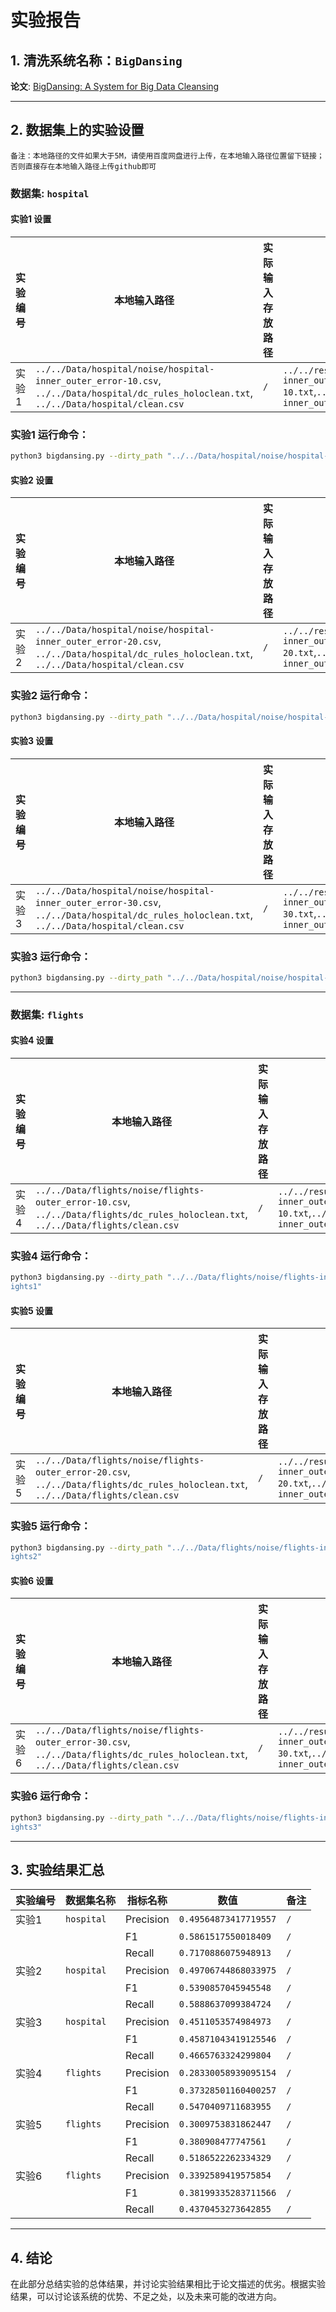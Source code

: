# 实验报告

## 1. 清洗系统名称：`BigDansing`

**论文**: [BigDansing: A System for Big Data Cleansing](https://dl.acm.org/doi/10.1145/2723372.2747646) 

---

## 2. 数据集上的实验设置
`备注：本地路径的文件如果大于5M，请使用百度网盘进行上传，在本地输入路径位置留下链接；否则直接存在本地输入路径上传github即可`

### 数据集: `hospital`
#### 实验1 设置

| 实验编号 | 本地输入路径             | 实际输入存放路径                         | 本地输出路径             | 实际输出存放路径                        | 备注      |
|----------|--------------------------|----------------------------------|--------------------------|----------------------------------|-----------|
| 实验1    | `../../Data/hospital/noise/hospital-inner_outer_error-10.csv`, `../../Data/hospital/dc_rules_holoclean.txt`, `../../Data/hospital/clean.csv`| `/` | `../../results/bigdansing/Exp_result/bigdansing_hospital/all_computed_bigdansing_hospital1-inner_outer_error-10.txt`,`../../results/bigdansing/Repaired_res/bigdansing_hospital/repaired_bigdansing_hospital1-inner_outer_error-10.csv`  | `/`   | `/` |
### 实验1 运行命令：
```bash
python3 bigdansing.py --dirty_path "../../Data/hospital/noise/hospital-inner_outer_error-10.csv" --rule_path "../../Data/hospital/dc_rules_holoclean.txt" --clean_path "../../Data/hospital/clean.csv" --onlyed 0 --perfected 0 --task_name "bigdansing_hospital1"
```

#### 实验2 设置
| 实验编号 | 本地输入路径             | 实际输入存放路径                         | 本地输出路径             | 实际输出存放路径                        | 备注      |
|----------|--------------------------|----------------------------------|--------------------------|----------------------------------|-----------|
| 实验2    | `../../Data/hospital/noise/hospital-inner_outer_error-20.csv`, `../../Data/hospital/dc_rules_holoclean.txt`, `../../Data/hospital/clean.csv`| `/` | `../../results/bigdansing/Exp_result/bigdansing_hospital/all_computed_bigdansing_hospital2-inner_outer_error-20.txt`,`../../results/bigdansing/Repaired_res/bigdansing_hospital/repaired_bigdansing_hospital2-inner_outer_error-20.csv`  | `/`   | `/` |
### 实验2 运行命令：
```bash
python3 bigdansing.py --dirty_path "../../Data/hospital/noise/hospital-inner_outer_error-20.csv" --rule_path "../../Data/hospital/dc_rules_holoclean.txt" --clean_path "../../Data/hospital/clean.csv" --onlyed 0 --perfected 0 --task_name "bigdansing_hospital2"
```

#### 实验3 设置

| 实验编号 | 本地输入路径             | 实际输入存放路径                         | 本地输出路径             | 实际输出存放路径                        | 备注      |
|----------|--------------------------|----------------------------------|--------------------------|----------------------------------|-----------|
| 实验3    | `../../Data/hospital/noise/hospital-inner_outer_error-30.csv`, `../../Data/hospital/dc_rules_holoclean.txt`, `../../Data/hospital/clean.csv`| `/` | `../../results/bigdansing/Exp_result/bigdansing_hospital/all_computed_bigdansing_hospital3-inner_outer_error-30.txt`,`../../results/bigdansing/Repaired_res/bigdansing_hospital/repaired_bigdansing_hospital3-inner_outer_error-30.csv`  | `/`   | `/` |
### 实验3 运行命令：
```bash
python3 bigdansing.py --dirty_path "../../Data/hospital/noise/hospital-inner_outer_error-30.csv" --rule_path "../../Data/hospital/dc_rules_holoclean.txt" --clean_path "../../Data/hospital/clean.csv" --onlyed 0 --perfected 0 --task_name "bigdansing_hospital3"
```
---

### 数据集: `flights`

#### 实验4 设置

| 实验编号 | 本地输入路径             | 实际输入存放路径                         | 本地输出路径             | 实际输出存放路径                        | 备注      |
|----------|--------------------------|----------------------------------|--------------------------|----------------------------------|-----------|
| 实验4    | `../../Data/flights/noise/flights-outer_error-10.csv`, `../../Data/flights/dc_rules_holoclean.txt`, `../../Data/flights/clean.csv`| `/` | `../../results/bigdansing/Exp_result/bigdansing_flights/all_computed_bigdansing_flights1-inner_outer_error-10.txt`,`../../results/bigdansing/Repaired_res/bigdansing_flights/repaired_bigdansing_flights1-inner_outer_error-10.csv`  | `/`   | `/` |
### 实验4 运行命令：
```bash
python3 bigdansing.py --dirty_path "../../Data/flights/noise/flights-inner_outer_error-10.csv" --rule_path "../../Data/flights/dc_rules_holoclean.txt" --clean_path "../../Data/flights/clean.csv" --onlyed 0 --perfected 0 --task_name "bigdansing_fl
ights1"
```

#### 实验5 设置

| 实验编号 | 本地输入路径             | 实际输入存放路径                         | 本地输出路径             | 实际输出存放路径                        | 备注      |
|----------|--------------------------|----------------------------------|--------------------------|----------------------------------|-----------|
| 实验5    | `../../Data/flights/noise/flights-outer_error-20.csv`, `../../Data/flights/dc_rules_holoclean.txt`, `../../Data/flights/clean.csv`| `/` | `../../results/bigdansing/Exp_result/bigdansing_flights/all_computed_bigdansing_flights2-inner_outer_error-20.txt`,`../../results/bigdansing/Repaired_res/bigdansing_flights/repaired_bigdansing_flights2-inner_outer_error-20.csv`  | `/`   | `/` |
### 实验5 运行命令：
```bash
python3 bigdansing.py --dirty_path "../../Data/flights/noise/flights-inner_outer_error-20.csv" --rule_path "../../Data/flights/dc_rules_holoclean.txt" --clean_path "../../Data/flights/clean.csv" --onlyed 0 --perfected 0 --task_name "bigdansing_fl
ights2"
```

#### 实验6 设置

| 实验编号 | 本地输入路径             | 实际输入存放路径                         | 本地输出路径             | 实际输出存放路径                        | 备注      |
|----------|--------------------------|----------------------------------|--------------------------|----------------------------------|-----------|
| 实验6    | `../../Data/flights/noise/flights-outer_error-30.csv`, `../../Data/flights/dc_rules_holoclean.txt`, `../../Data/flights/clean.csv`| `/` | `../../results/bigdansing/Exp_result/bigdansing_flights/all_computed_bigdansing_flights3-inner_outer_error-30.txt`,`../../results/bigdansing/Repaired_res/bigdansing_flights/repaired_bigdansing_flights3-inner_outer_error-30.csv`  | `/`   | `/` |
### 实验6 运行命令：
```bash
python3 bigdansing.py --dirty_path "../../Data/flights/noise/flights-inner_outer_error-30.csv" --rule_path "../../Data/flights/dc_rules_holoclean.txt" --clean_path "../../Data/flights/clean.csv" --onlyed 0 --perfected 0 --task_name "bigdansing_fl
ights3"
```
---

## 3. 实验结果汇总

| 实验编号 | 数据集名称       | 指标名称      | 数值    | 备注      |
|----------|------------------|-----------|-------|-----------|
| 实验1  | `hospital`     | Precision | `0.49564873417719557` | `/` |
|          |                  | F1        | `0.5861517550018409`  | `/` |
|          |                  | Recall    | `0.7170886075948913` | `/` |
| 实验2  | `hospital`     | Precision     | `0.49706744868033975` | `/` |
|          |                  | F1     | `0.5390857045945548` | `/` |
|          |                  | Recall     | `0.5888637099384724` | `/` |
| 实验3  | `hospital`     | Precision     | `0.4511053574984973` | `/` |
|          |                  | F1     | `0.45871043419125546` | `/` |
|          |                  | Recall     | `0.4665763324299804` | `/` |
| 实验4  | `flights`     | Precision     | `0.28330058939095154` | `/` |
|          |                  | F1     | `0.37328501160400257` | `/` |
|          |                  | Recall     | `0.5470409711683955` | `/` |
| 实验5  | `flights`     | Precision     | `0.3009753831862447` | `/` |
|          |                  | F1     | `0.380908477747561` | `/` |
|          |                  | Recall     | `0.5186522262334329` | `/` |
| 实验6  | `flights`     | Precision     | `0.3392589419575854` | `/` |
|          |                  | F1     | `0.38199335283711566` | `/` |
|          |                  | Recall     | `0.4370453273642855` | `/` |
---

## 4. 结论

在此部分总结实验的总体结果，并讨论实验结果相比于论文描述的优劣。根据实验结果，可以讨论该系统的优势、不足之处，以及未来可能的改进方向。